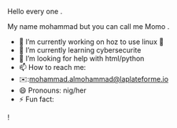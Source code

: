 Hello every one .



My name mohammad but you can call me Momo .

- 🔭 I’m currently working on hoz to use linux 🐧
- 🌱 I’m currently learning cybersecurite
- 🤔 I’m looking for help with html/python
- 📫 How to reach me:
- ✉️:mohammad.almohammad@laplateforme.io
- 😄 Pronouns: nig/her
- ⚡ Fun fact: 

!
